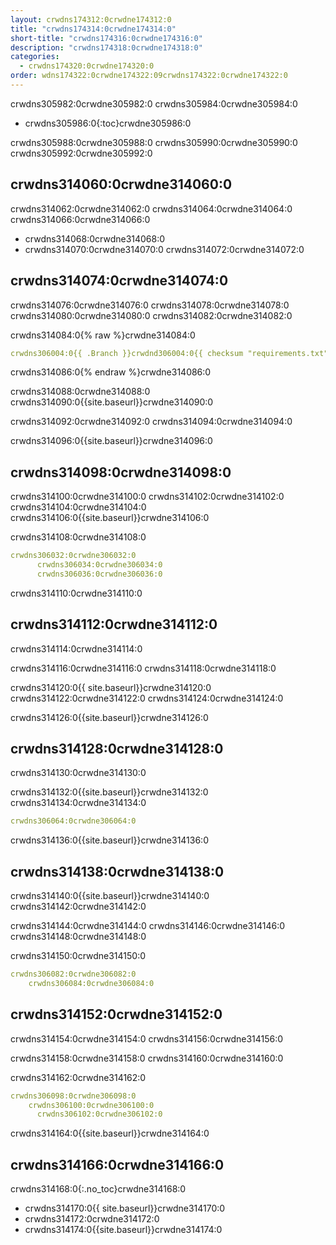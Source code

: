 ```yaml
---
layout: crwdns174312:0crwdne174312:0
title: "crwdns174314:0crwdne174314:0"
short-title: "crwdns174316:0crwdne174316:0"
description: "crwdns174318:0crwdne174318:0"
categories:
  - crwdns174320:0crwdne174320:0
order: wdns174322:0crwdne174322:09crwdns174322:0crwdne174322:0
---
```


crwdns305982:0crwdne305982:0 crwdns305984:0crwdne305984:0

- crwdns305986:0{:toc}crwdne305986:0

crwdns305988:0crwdne305988:0 crwdns305990:0crwdne305990:0 crwdns305992:0crwdne305992:0

## crwdns314060:0crwdne314060:0

crwdns314062:0crwdne314062:0 crwdns314064:0crwdne314064:0 crwdns314066:0crwdne314066:0

- crwdns314068:0crwdne314068:0
- crwdns314070:0crwdne314070:0 crwdns314072:0crwdne314072:0

## crwdns314074:0crwdne314074:0

crwdns314076:0crwdne314076:0 crwdns314078:0crwdne314078:0 crwdns314080:0crwdne314080:0 crwdns314082:0crwdne314082:0

crwdns314084:0{% raw %}crwdne314084:0

```yaml
crwdns306004:0{{ .Branch }}crwdnd306004:0{{ checksum "requirements.txt" }}crwdne306004:0 crwdns306006:0{{ .Branch }}crwdnd306006:0{{ checksum "requirements.txt" }}crwdne306006:0
```

crwdns314086:0{% endraw %}crwdne314086:0

crwdns314088:0crwdne314088:0 crwdns314090:0{{site.baseurl}}crwdne314090:0

crwdns314092:0crwdne314092:0 crwdns314094:0crwdne314094:0

crwdns314096:0{{site.baseurl}}crwdne314096:0

## crwdns314098:0crwdne314098:0

crwdns314100:0crwdne314100:0 crwdns314102:0crwdne314102:0 crwdns314104:0crwdne314104:0 crwdns314106:0{{site.baseurl}}crwdne314106:0

crwdns314108:0crwdne314108:0

```yaml
crwdns306032:0crwdne306032:0
      crwdns306034:0crwdne306034:0
      crwdns306036:0crwdne306036:0
```

crwdns314110:0crwdne314110:0

## crwdns314112:0crwdne314112:0

crwdns314114:0crwdne314114:0

crwdns314116:0crwdne314116:0 crwdns314118:0crwdne314118:0

crwdns314120:0{{ site.baseurl}}crwdne314120:0 crwdns314122:0crwdne314122:0 crwdns314124:0crwdne314124:0

crwdns314126:0{{site.baseurl}}crwdne314126:0

## crwdns314128:0crwdne314128:0

crwdns314130:0crwdne314130:0

crwdns314132:0{{site.baseurl}}crwdne314132:0 crwdns314134:0crwdne314134:0

```yaml
crwdns306064:0crwdne306064:0
```

crwdns314136:0{{site.baseurl}}crwdne314136:0

## crwdns314138:0crwdne314138:0

crwdns314140:0{{site.baseurl}}crwdne314140:0 crwdns314142:0crwdne314142:0

crwdns314144:0crwdne314144:0 crwdns314146:0crwdne314146:0 crwdns314148:0crwdne314148:0

crwdns314150:0crwdne314150:0

```yaml
crwdns306082:0crwdne306082:0
    crwdns306084:0crwdne306084:0
```

## crwdns314152:0crwdne314152:0

crwdns314154:0crwdne314154:0 crwdns314156:0crwdne314156:0

crwdns314158:0crwdne314158:0 crwdns314160:0crwdne314160:0

crwdns314162:0crwdne314162:0

```yaml
crwdns306098:0crwdne306098:0
    crwdns306100:0crwdne306100:0
      crwdns306102:0crwdne306102:0
```

crwdns314164:0{{site.baseurl}}crwdne314164:0

## crwdns314166:0crwdne314166:0

crwdns314168:0{:.no_toc}crwdne314168:0

- crwdns314170:0{{ site.baseurl}}crwdne314170:0
- crwdns314172:0crwdne314172:0
- crwdns314174:0{{site.baseurl}}crwdne314174:0
